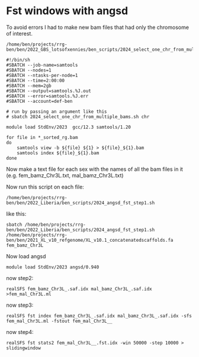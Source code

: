 # Fst windows with angsd

To avoid errors I had to make new bam files that had only the chromosome of interest.

```
/home/ben/projects/rrg-ben/ben/2022_GBS_lotsofxennies/ben_scripts/2024_select_one_chr_from_multiple_bams.sh
```

```
#!/bin/sh
#SBATCH --job-name=samtools
#SBATCH --nodes=1
#SBATCH --ntasks-per-node=1
#SBATCH --time=2:00:00
#SBATCH --mem=2gb
#SBATCH --output=samtools.%J.out
#SBATCH --error=samtools.%J.err
#SBATCH --account=def-ben

# run by passing an argument like this
# sbatch 2024_select_one_chr_from_multiple_bams.sh chr

module load StdEnv/2023  gcc/12.3 samtools/1.20

for file in *_sorted_rg.bam
do
    samtools view -b ${file} ${1} > ${file}_${1}.bam
    samtools index ${file}_${1}.bam
done
```

Now make a text file for each sex with the names of all the bam files in it (e.g. fem_bamz_Chr3L.txt, mal_bamz_Chr3L.txt)

Now run this script on each file:
```
/home/ben/projects/rrg-ben/ben/2022_Liberia/ben_scripts/2024_angsd_fst_step1.sh
```
like this:
```
sbatch /home/ben/projects/rrg-ben/ben/2022_Liberia/ben_scripts/2024_angsd_fst_step1.sh /home/ben/projects/rrg-ben/ben/2021_XL_v10_refgenome/XL_v10.1_concatenatedscaffolds.fa fem_bamz_Chr3L
```
Now load angsd
```
module load StdEnv/2023 angsd/0.940
```
now step2:
```
realSFS fem_bamz_Chr3L_.saf.idx mal_bamz_Chr3L_.saf.idx >fem_mal_Chr3L.ml
```
now step3:
```
realSFS fst index fem_bamz_Chr3L_.saf.idx mal_bamz_Chr3L_.saf.idx -sfs fem_mal_Chr3L.ml -fstout fem_mal_Chr3L__
```
now step4:
```
realSFS fst stats2 fem_mal_Chr3L__.fst.idx -win 50000 -step 10000 > slidingwindow
```
